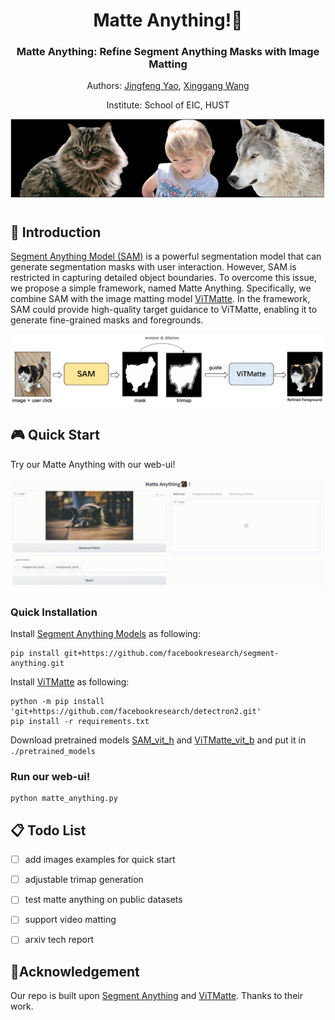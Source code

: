 <div align="center">
<h1>Matte Anything!🐒</h1>
<h3> Matte Anything: Refine Segment Anything Masks with Image Matting </h3>

Authors: [Jingfeng Yao](https://github.com/JingfengYao), [Xinggang Wang](https://scholar.google.com/citations?user=qNCTLV0AAAAJ&hl=zh-CN)

Institute: School of EIC, HUST

![demo](figs/demo.gif)



</div>

#

## 📜 Introduction

[Segment Anything Model (SAM)](https://github.com/facebookresearch/segment-anything) is a powerful segmentation model that can generate segmentation masks with user interaction. However, SAM is restricted in capturing detailed object boundaries. To overcome this issue, we propose a simple framework, named Matte Anything. Specifically, we combine SAM with the image matting model [ViTMatte](https://github.com/hustvl/ViTMatte). In the framework, SAM could provide high-quality target guidance to ViTMatte, enabling it to generate fine-grained masks and foregrounds.

![matte_anything](figs/matte_anything.png)


## 🎮 Quick Start

Try our Matte Anything with our web-ui!

![web_ui](figs/web_ui.gif)

### Quick Installation

Install [Segment Anything Models](https://github.com/facebookresearch/segment-anything) as following:

```
pip install git+https://github.com/facebookresearch/segment-anything.git
```

Install [ViTMatte](https://github.com/hustvl/ViTMatte) as following:
```
python -m pip install 'git+https://github.com/facebookresearch/detectron2.git'
pip install -r requirements.txt
```

Download pretrained models [SAM_vit_h](https://dl.fbaipublicfiles.com/segment_anything/sam_vit_h_4b8939.pth) and [ViTMatte_vit_b](https://drive.google.com/file/d/1d97oKuITCeWgai2Tf3iNilt6rMSSYzkW/view?usp=sharing) and put it in ``./pretrained_models``

### Run our web-ui!
```
python matte_anything.py
```

## 📋 Todo List

- [ ] add images examples for quick start
- [ ] adjustable trimap generation
- [ ] test matte anything on public datasets
- [ ] support video matting
- [ ] arxiv tech report



## 🤝Acknowledgement

Our repo is built upon [Segment Anything](https://github.com/facebookresearch/segment-anything) and [ViTMatte](https://github.com/hustvl/ViTMatte). Thanks to their work.